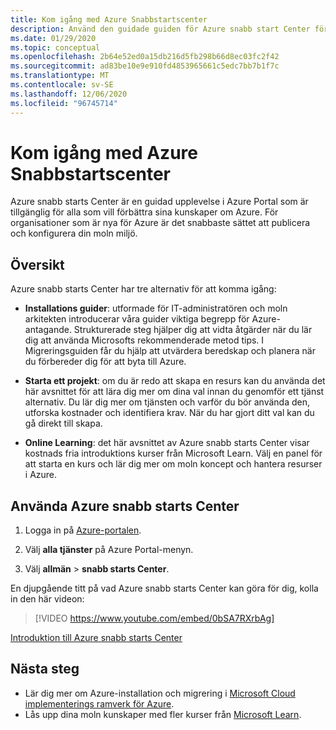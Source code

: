 ```yaml
---
title: Kom igång med Azure Snabbstartscenter
description: Använd den guidade guiden för Azure snabb start Center för att komma igång med Azure. Lär dig att konfigurera, migrera och förnya.
ms.date: 01/29/2020
ms.topic: conceptual
ms.openlocfilehash: 2b64e52ed0a15db216d5fb298b66d8ec03fc2f42
ms.sourcegitcommit: ad83be10e9e910fd4853965661c5edc7bb7b1f7c
ms.translationtype: MT
ms.contentlocale: sv-SE
ms.lasthandoff: 12/06/2020
ms.locfileid: "96745714"
---
```

# <a name="get-started-with-the-azure-quickstart-center"></a>Kom igång med Azure Snabbstartscenter

Azure snabb starts Center är en guidad upplevelse i Azure Portal som är tillgänglig för alla som vill förbättra sina kunskaper om Azure. För organisationer som är nya för Azure är det snabbaste sättet att publicera och konfigurera din moln miljö.

## <a name="overview"></a>Översikt

Azure snabb starts Center har tre alternativ för att komma igång:

* **Installations guider**: utformade för IT-administratören och moln arkitekten introducerar våra guider viktiga begrepp för Azure-antagande. Strukturerade steg hjälper dig att vidta åtgärder när du lär dig att använda Microsofts rekommenderade metod tips. I Migreringsguiden får du hjälp att utvärdera beredskap och planera när du förbereder dig för att byta till Azure.

* **Starta ett projekt**: om du är redo att skapa en resurs kan du använda det här avsnittet för att lära dig mer om dina val innan du genomför ett tjänst alternativ. Du lär dig mer om tjänsten och varför du bör använda den, utforska kostnader och identifiera krav. När du har gjort ditt val kan du gå direkt till skapa.

* **Online Learning**: det här avsnittet av Azure snabb starts Center visar kostnads fria introduktions kurser från Microsoft Learn. Välj en panel för att starta en kurs och lär dig mer om moln koncept och hantera resurser i Azure.

## <a name="how-to-use-azure-quickstart-center"></a>Använda Azure snabb starts Center

1. Logga in på [Azure-portalen](https://portal.azure.com).

1. Välj **alla tjänster** på Azure Portal-menyn.

1. Välj **allmän**  >  **snabb starts Center**.

En djupgående titt på vad Azure snabb starts Center kan göra för dig, kolla in den här videon:
> [!VIDEO https://www.youtube.com/embed/0bSA7RXrbAg]

[Introduktion till Azure snabb starts Center](https://www.youtube.com/watch?v=0bSA7RXrbAg)

## <a name="next-steps"></a>Nästa steg

* Lär dig mer om Azure-installation och migrering i [Microsoft Cloud implementerings ramverk för Azure](/azure/architecture/cloud-adoption/).
* Lås upp dina moln kunskaper med fler kurser från [Microsoft Learn](/learn/azure/).
